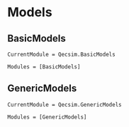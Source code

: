 # Models

## BasicModels
```@meta
CurrentModule = Qecsim.BasicModels
```
```@autodocs
Modules = [BasicModels]
```

## GenericModels
```@meta
CurrentModule = Qecsim.GenericModels
```
```@autodocs
Modules = [GenericModels]
```
